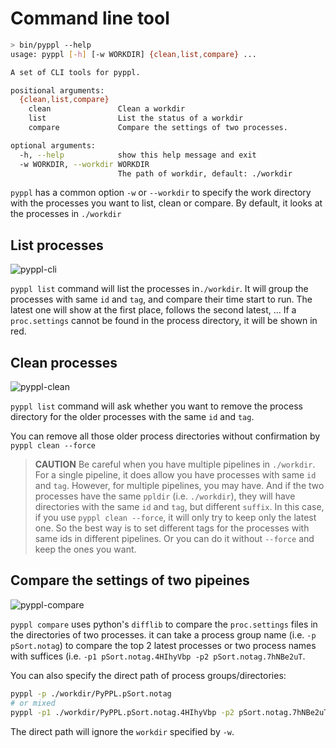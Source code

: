 # Command line tool
<!-- toc -->

```bash
> bin/pyppl --help
usage: pyppl [-h] [-w WORKDIR] {clean,list,compare} ...

A set of CLI tools for pyppl.

positional arguments:
  {clean,list,compare}
    clean               Clean a workdir
    list                List the status of a workdir
    compare             Compare the settings of two processes.

optional arguments:
  -h, --help            show this help message and exit
  -w WORKDIR, --workdir WORKDIR
                        The path of workdir, default: ./workdir
```

`pyppl` has a common option `-w` or `--workdir` to specify the work directory with the  processes you want to list, clean or compare. By default, it looks at the processes in `./workdir`

## List processes
![pyppl-cli][1]

`pyppl list` command will list the processes in`./workdir`. It will group the processes with same `id` and `tag`, and compare their time start to run. The latest one will show at the first place, follows the second latest, ... If a `proc.settings` cannot be found in the process directory, it will be shown in red.

## Clean processes
![pyppl-clean][2]

`pyppl list` command will ask whether you want to remove the process directory for the older processes with the same `id` and `tag`.

You can remove all those older process directories without confirmation by `pyppl clean --force`

>**CAUTION** Be careful when you have multiple pipelines in `./workdir`. 
For a single pipeline, it does allow you have processes with same `id` and `tag`. However, for multiple pipelines, you may have. And if the two processes have the same `ppldir` (i.e. `./workdir`), they will have directories with the same `id` and `tag`, but different `suffix`. In this case, if you use `pyppl clean --force`, it will only try to keep only the latest one.
So the best way is to set different tags for the processes with same ids in different pipelines.
Or you can do it without `--force` and keep the ones you want.

## Compare the settings of two pipeines
![pyppl-compare][3]

`pyppl compare` uses python's `difflib` to compare the `proc.settings` files in the directories of two processes. it can take a process group name (i.e. `-p pSort.notag`) to compare the top 2 latest processes or two process names with suffices (i.e. `-p1 pSort.notag.4HIhyVbp -p2 pSort.notag.7hNBe2uT`. 

You can also specify the direct path of process groups/directories:
```sh
pyppl -p ./workdir/PyPPL.pSort.notag 
# or mixed
pyppl -p1 ./workdir/PyPPL.pSort.notag.4HIhyVbp -p2 pSort.notag.7hNBe2uT 
```
The direct path will ignore the `workdir` specified by `-w`.  


 

[1]: https://raw.githubusercontent.com/pwwang/pyppl/master/docs/pyppl-cli-list.png
[2]: https://raw.githubusercontent.com/pwwang/pyppl/master/docs/pyppl-cli-clean.png
[3]: https://raw.githubusercontent.com/pwwang/pyppl/master/docs/pyppl-cli-compare.png
